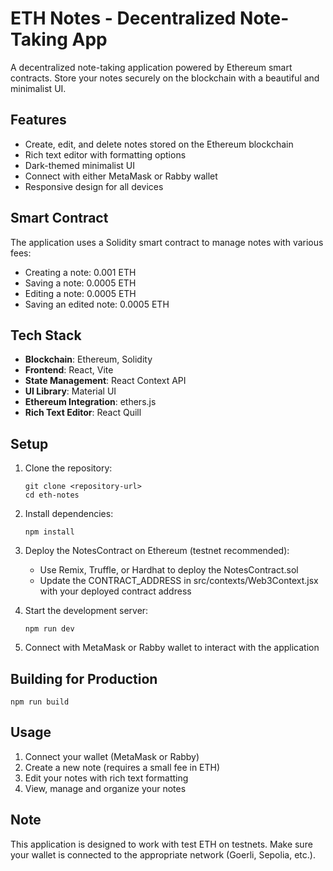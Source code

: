 # ETH Notes - Decentralized Note-Taking App

A decentralized note-taking application powered by Ethereum smart contracts. Store your notes securely on the blockchain with a beautiful and minimalist UI.

## Features

- Create, edit, and delete notes stored on the Ethereum blockchain
- Rich text editor with formatting options
- Dark-themed minimalist UI
- Connect with either MetaMask or Rabby wallet
- Responsive design for all devices

## Smart Contract

The application uses a Solidity smart contract to manage notes with various fees:
- Creating a note: 0.001 ETH
- Saving a note: 0.0005 ETH
- Editing a note: 0.0005 ETH
- Saving an edited note: 0.0005 ETH

## Tech Stack

- **Blockchain**: Ethereum, Solidity
- **Frontend**: React, Vite
- **State Management**: React Context API
- **UI Library**: Material UI
- **Ethereum Integration**: ethers.js
- **Rich Text Editor**: React Quill

## Setup

1. Clone the repository:
   ```
   git clone <repository-url>
   cd eth-notes
   ```

2. Install dependencies:
   ```
   npm install
   ```

3. Deploy the NotesContract on Ethereum (testnet recommended):
   - Use Remix, Truffle, or Hardhat to deploy the NotesContract.sol
   - Update the CONTRACT_ADDRESS in src/contexts/Web3Context.jsx with your deployed contract address

4. Start the development server:
   ```
   npm run dev
   ```

5. Connect with MetaMask or Rabby wallet to interact with the application

## Building for Production

```
npm run build
```

## Usage

1. Connect your wallet (MetaMask or Rabby)
2. Create a new note (requires a small fee in ETH)
3. Edit your notes with rich text formatting
4. View, manage and organize your notes

## Note

This application is designed to work with test ETH on testnets. Make sure your wallet is connected to the appropriate network (Goerli, Sepolia, etc.). 